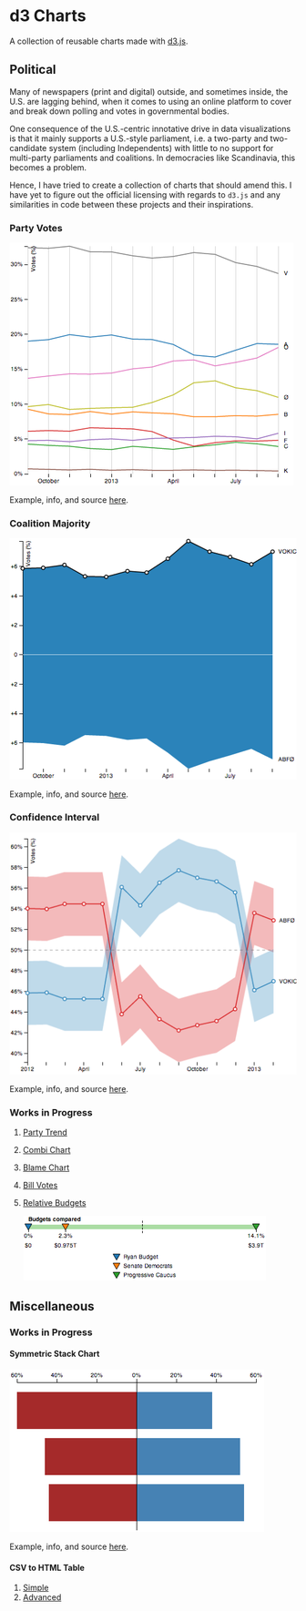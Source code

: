 d3 Charts
=========
A collection of reusable charts made with [d3.js][d3].

Political
---------
Many of newspapers (print and digital) outside, and sometimes inside, the U.S. are lagging behind, when it comes to using an online platform to cover and break down polling and votes in governmental bodies.

One consequence of the U.S.-centric innotative drive in data visualizations is that it mainly supports a U.S.-style parliament, i.e. a two-party and two-candidate system (including Independents) with little to no support for multi-party parliaments and coalitions. In democracies like Scandinavia, this becomes a problem.

Hence, I have tried to create a collection of charts that should amend this. I have yet to figure out the official licensing with regards to `d3.js` and any similarities in code between these projects and their inspirations.


### Party Votes ###
[![Party Votes thumbnail][party-votes-img]][party-votes-url]

Example, info, and source [here][party-votes-url].


### Coalition Majority ###
[![Coalition Majority thumbnail][coalition-majority-img]][coalition-majority-url]

Example, info, and source [here][coalition-majority-url].


### Confidence Interval ###
[![Confidence Interval thumbnail][confidence-interval-img]][confidence-interval-url]

Example, info, and source [here][confidence-interval-url].

### Works in Progress ###
1. [Party Trend][party-trend-url]
2. [Combi Chart][combi-chart-url]
3. [Blame Chart][blame-chart-url]
4. [Bill Votes][bill-votes-url]
5. [Relative Budgets][relative-budgets-url]

    [![Relative Budgets thumbnail][relative-budgets-img]][relative-budgets-url]

Miscellaneous
-------------
### Works in Progress ###

#### Symmetric Stack Chart ####
[![Symmetric Stack Chart thumbnail][symmetric-stack-chart-img]][symmetric-stack-chart-url]

Example, info, and source [here][symmetric-stack-chart-url].

#### CSV to HTML Table ####
1. [Simple][simple-table]
2. [Advanced][advanced-table]


[d3]: http://d3js.org
[party-votes-img]: _screenshots/party-votes.png
[party-votes-url]: http://bl.ocks.org/ndarville/6475739
[coalition-majority-img]: _screenshots/coalition-majority.png
[coalition-majority-url]: http://bl.ocks.org/ndarville/6475152
[confidence-interval-img]: _screenshots/confidence-interval.png
[confidence-interval-url]: http://bl.ocks.org/ndarville/6552457
[party-trend-url]: http://bl.ocks.org/ndarville/6574995
[combi-chart-url]: http://bl.ocks.org/ndarville/6587098
[blame-chart-url]: http://bl.ocks.org/ndarville/6596508
[bill-votes-url]: http://bl.ocks.org/ndarville/6484png
[relative-budgets-url]: http://bl.ocks.org/ndarville/6826638
[relative-budgets-img]: _screenshots/relative-budgets.png
[symmetric-stack-chart-url]: http://bl.ocks.org/ndarville/7648226
[symmetric-stack-chart-img]: _screenshots/symmetric-stack-chart.png
[simple-table]: http://bl.ocks.org/ndarville/7075823
[advanced-table]: http://bl.ocks.org/ndarville/7241320
